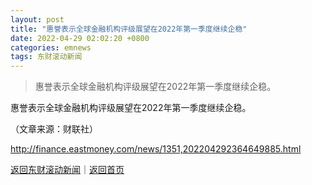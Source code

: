 ```yaml
---
layout: post
title: "惠誉表示全球金融机构评级展望在2022年第一季度继续企稳"
date: 2022-04-29 02:02:20 +0800
categories: emnews
tags: 东财滚动新闻
---
```

> 惠誉表示全球金融机构评级展望在2022年第一季度继续企稳。

<p>惠誉表示全球金融机构评级展望在2022年第一季度继续企稳。</p><p class="em_media">（文章来源：财联社）</p>

<http://finance.eastmoney.com/news/1351,202204292364649885.html>

[返回东财滚动新闻](//finews.withounder.com/emnews/)｜[返回首页](//finews.withounder.com/)